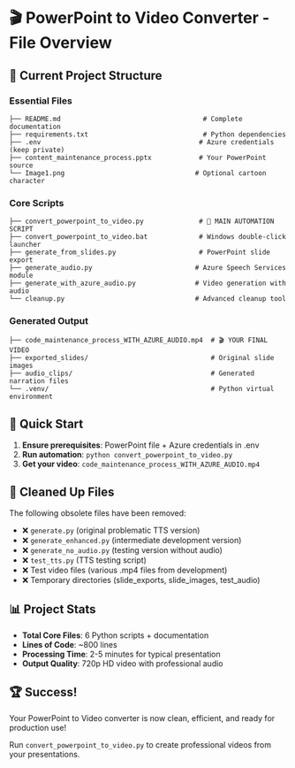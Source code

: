 # 🎬 PowerPoint to Video Converter - File Overview

## 📁 Current Project Structure

### Essential Files
```
├── README.md                                    # Complete documentation
├── requirements.txt                             # Python dependencies
├── .env                                        # Azure credentials (keep private)
├── content_maintenance_process.pptx            # Your PowerPoint source
└── Image1.png                                 # Optional cartoon character
```

### Core Scripts
```
├── convert_powerpoint_to_video.py              # 🚀 MAIN AUTOMATION SCRIPT
├── convert_powerpoint_to_video.bat             # Windows double-click launcher
├── generate_from_slides.py                     # PowerPoint slide export
├── generate_audio.py                          # Azure Speech Services module
├── generate_with_azure_audio.py               # Video generation with audio
└── cleanup.py                                 # Advanced cleanup tool
```

### Generated Output
```
├── code_maintenance_process_WITH_AZURE_AUDIO.mp4  # 🎬 YOUR FINAL VIDEO
├── exported_slides/                               # Original slide images
├── audio_clips/                                   # Generated narration files
└── .venv/                                         # Python virtual environment
```

## 🚀 Quick Start

1. **Ensure prerequisites**: PowerPoint file + Azure credentials in .env
2. **Run automation**: `python convert_powerpoint_to_video.py`
3. **Get your video**: `code_maintenance_process_WITH_AZURE_AUDIO.mp4`

## 🧹 Cleaned Up Files

The following obsolete files have been removed:
- ❌ `generate.py` (original problematic TTS version)
- ❌ `generate_enhanced.py` (intermediate development version)
- ❌ `generate_no_audio.py` (testing version without audio)
- ❌ `test_tts.py` (TTS testing script)
- ❌ Test video files (various .mp4 files from development)
- ❌ Temporary directories (slide_exports, slide_images, test_audio)

## 📊 Project Stats

- **Total Core Files**: 6 Python scripts + documentation
- **Lines of Code**: ~800 lines
- **Processing Time**: 2-5 minutes for typical presentation
- **Output Quality**: 720p HD video with professional audio

## 🏆 Success!

Your PowerPoint to Video converter is now clean, efficient, and ready for production use!

Run `convert_powerpoint_to_video.py` to create professional videos from your presentations.
